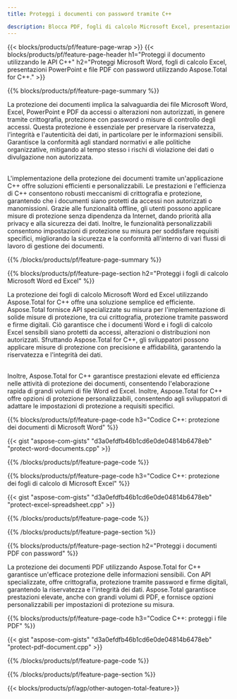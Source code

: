 ```yaml
---
title: Proteggi i documenti con password tramite C++ 

description: Blocca PDF, fogli di calcolo Microsoft Excel, presentazioni PowerPoint e documenti Word con password tramite la tua applicazione C++. Applica facilmente la protezione tramite password.
---
```


{{< blocks/products/pf/feature-page-wrap >}}
{{< blocks/products/pf/feature-page-header h1="Proteggi il documento utilizzando le API C++" h2="Proteggi Microsoft Word, fogli di calcolo Excel, presentazioni PowerPoint e file PDF con password utilizzando Aspose.Total for C++." >}}

{{% blocks/products/pf/feature-page-summary %}}

La protezione dei documenti implica la salvaguardia dei file Microsoft Word, Excel, PowerPoint e PDF da accessi o alterazioni non autorizzati, in genere tramite crittografia, protezione con password o misure di controllo degli accessi. Questa protezione è essenziale per preservare la riservatezza, l'integrità e l'autenticità dei dati, in particolare per le informazioni sensibili. Garantisce la conformità agli standard normativi e alle politiche organizzative, mitigando al tempo stesso i rischi di violazione dei dati o divulgazione non autorizzata. <br /><br />

L'implementazione della protezione dei documenti tramite un'applicazione C++ offre soluzioni efficienti e personalizzabili. Le prestazioni e l'efficienza di C++ consentono robusti meccanismi di crittografia e protezione, garantendo che i documenti siano protetti da accessi non autorizzati o manomissioni. Grazie alle funzionalità offline, gli utenti possono applicare misure di protezione senza dipendenza da Internet, dando priorità alla privacy e alla sicurezza dei dati. Inoltre, le funzionalità personalizzabili consentono impostazioni di protezione su misura per soddisfare requisiti specifici, migliorando la sicurezza e la conformità all'interno di vari flussi di lavoro di gestione dei documenti.

{{% /blocks/products/pf/feature-page-summary  %}}

{{% blocks/products/pf/feature-page-section  h2="Proteggi i fogli di calcolo Microsoft Word ed Excel" %}}

La protezione dei fogli di calcolo Microsoft Word ed Excel utilizzando Aspose.Total for C++ offre una soluzione semplice ed efficiente. Aspose.Total fornisce API specializzate su misura per l'implementazione di solide misure di protezione, tra cui crittografia, protezione tramite password e firme digitali. Ciò garantisce che i documenti Word e i fogli di calcolo Excel sensibili siano protetti da accessi, alterazioni o distribuzioni non autorizzati. Sfruttando Aspose.Total for C++, gli sviluppatori possono applicare misure di protezione con precisione e affidabilità, garantendo la riservatezza e l'integrità dei dati.<br /><br />

Inoltre, Aspose.Total for C++ garantisce prestazioni elevate ed efficienza nelle attività di protezione dei documenti, consentendo l'elaborazione rapida di grandi volumi di file Word ed Excel. Inoltre, Aspose.Total for C++ offre opzioni di protezione personalizzabili, consentendo agli sviluppatori di adattare le impostazioni di protezione a requisiti specifici.

{{% blocks/products/pf/feature-page-code h3="Codice C++: protezione dei documenti di Microsoft Word" %}}

{{< gist "aspose-com-gists" "d3a0efdfb46b1cd6e0de04814b6478eb" "protect-word-documents.cpp" >}}

{{% /blocks/products/pf/feature-page-code  %}}

{{% blocks/products/pf/feature-page-code h3="Codice C++: protezione dei fogli di calcolo di Microsoft Excel" %}}

{{< gist "aspose-com-gists" "d3a0efdfb46b1cd6e0de04814b6478eb" "protect-excel-spreadsheet.cpp" >}}

{{% /blocks/products/pf/feature-page-code  %}}

{{% /blocks/products/pf/feature-page-section %}}

{{% blocks/products/pf/feature-page-section  h2="Proteggi i documenti PDF con password" %}}

La protezione dei documenti PDF utilizzando Aspose.Total for C++ garantisce un'efficace protezione delle informazioni sensibili. Con API specializzate, offre crittografia, protezione tramite password e firme digitali, garantendo la riservatezza e l'integrità dei dati. Aspose.Total garantisce prestazioni elevate, anche con grandi volumi di PDF, e fornisce opzioni personalizzabili per impostazioni di protezione su misura. 

{{% blocks/products/pf/feature-page-code h3="Codice C++: proteggi i file PDF" %}}

{{< gist "aspose-com-gists" "d3a0efdfb46b1cd6e0de04814b6478eb" "protect-pdf-document.cpp" >}}

{{% /blocks/products/pf/feature-page-code  %}}

{{% /blocks/products/pf/feature-page-section %}}

{{< blocks/products/pf/agp/other-autogen-total-feature>}}